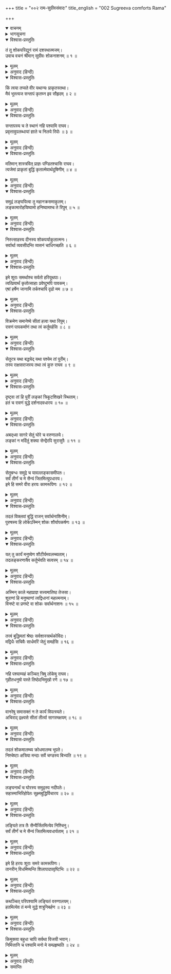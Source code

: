 +++
title = "००२ राम-सुग्रीवसंवादः"
title_english = "002 Sugreeva comforts Rama"

+++
<details open><summary>वाचनम्</summary>
<div caption="श्रीराम-हरिसीताराममूर्ति-घनपाठिभ्यां वचनम्" class="audioEmbed" src="https://archive.org/download/Ramayana-recitation-Sriram-harisItArAmamUrti-Ghanapaati-v2/Kanda_6/Kanda_6_YK-002-Sugreeva_comforts_Rama.mp3"></div>
</details>

<details><summary>भागसूचना</summary>

2. सुग्रीवका श्रीरामको उत्साह प्रदान करना
</details>

<details open><summary>विश्वास-प्रस्तुतिः</summary>

तं तु शोकपरिद्यूनं रामं दशरथात्मजम्।  
उवाच वचनं श्रीमान् सुग्रीवः शोकनाशनम् ॥ १ ॥
</details>

<details><summary>मूलम्</summary>

तं तु शोकपरिद्यूनं रामं दशरथात्मजम्।  
उवाच वचनं श्रीमान् सुग्रीवः शोकनाशनम् ॥ १ ॥
</details>

<details><summary>अनुवाद (हिन्दी)</summary>

इस प्रकार शोकसे संतप्त हुए दशरथनन्दन श्रीरामसे सुग्रीवने उनके शोकका निवारण करनेवाली बात कही— ॥ १ ॥
</details>

<details open><summary>विश्वास-प्रस्तुतिः</summary>

किं त्वया तप्यते वीर यथान्यः प्राकृतस्तथा।  
मैवं भूस्त्यज सन्तापं कृतघ्न इव सौहृदम् ॥ २ ॥
</details>

<details><summary>मूलम्</summary>

किं त्वया तप्यते वीर यथान्यः प्राकृतस्तथा।  
मैवं भूस्त्यज सन्तापं कृतघ्न इव सौहृदम् ॥ २ ॥
</details>

<details><summary>अनुवाद (हिन्दी)</summary>

‘वीरवर! आप दूसरे साधारण मनुष्योंकी भाँति क्यों संताप कर रहे हैं? आप इस तरह चिन्तित न हों। जैसे कृतघ्न पुरुष सौहार्दको त्याग देता है, उसी तरह आप भी इस संतापको छोड़ दें ॥ २ ॥
</details>

<details open><summary>विश्वास-प्रस्तुतिः</summary>

सन्तापस्य च ते स्थानं नहि पश्यामि राघव।  
प्रवृत्तावुपलब्धायां ज्ञाते च निलये रिपोः ॥ ३ ॥
</details>

<details><summary>मूलम्</summary>

सन्तापस्य च ते स्थानं नहि पश्यामि राघव।  
प्रवृत्तावुपलब्धायां ज्ञाते च निलये रिपोः ॥ ३ ॥
</details>

<details><summary>अनुवाद (हिन्दी)</summary>

‘रघुनन्दन! जब सीताका समाचार मिल गया और शत्रुके निवास-स्थानका पता लग गया, तब मुझे आपके इस दुःख और चिन्ताका कोई कारण नहीं दिखायी देता ॥ ३ ॥
</details>

<details open><summary>विश्वास-प्रस्तुतिः</summary>

मतिमान् शास्त्रवित् प्राज्ञः पण्डितश्चासि राघव।  
त्यजेमां प्राकृतां बुद्धिं कृतात्मेवार्थदूषिणीम् ॥ ४ ॥
</details>

<details><summary>मूलम्</summary>

मतिमान् शास्त्रवित् प्राज्ञः पण्डितश्चासि राघव।  
त्यजेमां प्राकृतां बुद्धिं कृतात्मेवार्थदूषिणीम् ॥ ४ ॥
</details>

<details><summary>अनुवाद (हिन्दी)</summary>

‘रघुकुलभूषण! आप बुद्धिमान्, शास्त्रोंके ज्ञाता विचारकुशल और पण्डित हैं, अतः कृतात्मा पुरुषकी भाँति इस अर्थदूषक प्राकृत बुद्धिका परित्याग कर दीजिये ॥ ४ ॥
</details>

<details open><summary>विश्वास-प्रस्तुतिः</summary>

समुद्रं लङ्घयित्वा तु महानक्रसमाकुलम्।  
लङ्कामारोहयिष्यामो हनिष्यामश्च ते रिपुम् ॥ ५ ॥
</details>

<details><summary>मूलम्</summary>

समुद्रं लङ्घयित्वा तु महानक्रसमाकुलम्।  
लङ्कामारोहयिष्यामो हनिष्यामश्च ते रिपुम् ॥ ५ ॥
</details>

<details><summary>अनुवाद (हिन्दी)</summary>

‘बड़े-बड़े नाकोंसे भरे हुए समुद्रको लाँघकर हमलोग लङ्कापर चढ़ाई करेंगे और आपके शत्रुको नष्ट कर डालेंगे ॥ ५ ॥
</details>

<details open><summary>विश्वास-प्रस्तुतिः</summary>

निरुत्साहस्य दीनस्य शोकपर्याकुलात्मनः।  
सर्वार्था व्यवसीदन्ति व्यसनं चाधिगच्छति ॥ ६ ॥
</details>

<details><summary>मूलम्</summary>

निरुत्साहस्य दीनस्य शोकपर्याकुलात्मनः।  
सर्वार्था व्यवसीदन्ति व्यसनं चाधिगच्छति ॥ ६ ॥
</details>

<details><summary>अनुवाद (हिन्दी)</summary>

‘जो पुरुष उत्साहशून्य, दीन और मन-ही-मन शोकसे व्याकुल रहता है, उसके सारे काम बिगड़ जाते हैं और वह बड़ी विपत्तिमें पड़ जाता है ॥ ६ ॥
</details>

<details open><summary>विश्वास-प्रस्तुतिः</summary>

इमे शूराः समर्थाश्च सर्वतो हरियूथपाः।  
त्वत्प्रियार्थं कृतोत्साहाः प्रवेष्टुमपि पावकम्।  
एषां हर्षेण जानामि तर्कश्चापि दृढो मम ॥ ७ ॥
</details>

<details><summary>मूलम्</summary>

इमे शूराः समर्थाश्च सर्वतो हरियूथपाः।  
त्वत्प्रियार्थं कृतोत्साहाः प्रवेष्टुमपि पावकम्।  
एषां हर्षेण जानामि तर्कश्चापि दृढो मम ॥ ७ ॥
</details>

<details><summary>अनुवाद (हिन्दी)</summary>

‘ये वानरयूथपति सब प्रकारसे समर्थ एवं शूरवीर हैं। आपका प्रिय करनेके लिये इनके मनमें बड़ा उत्साह है। ये आपके लिये जलती आगमें भी प्रवेश कर सकते हैं। समुद्रको लाँघने और रावणको मारनेका प्रसंग चलनेपर इनका मुँह प्रसन्नतासे खिल जाता है। इनके इस हर्ष और उत्साहसे ही मैं इस बातको जानता हूँ तथा इस विषयमें मेरा अपना तर्क (निश्चय) भी सुदृढ़ है ॥ ७ ॥
</details>

<details open><summary>विश्वास-प्रस्तुतिः</summary>

विक्रमेण समानेष्ये सीतां हत्वा यथा रिपुम्।  
रावणं पापकर्माणं तथा त्वं कर्तुमर्हसि ॥ ८ ॥
</details>

<details><summary>मूलम्</summary>

विक्रमेण समानेष्ये सीतां हत्वा यथा रिपुम्।  
रावणं पापकर्माणं तथा त्वं कर्तुमर्हसि ॥ ८ ॥
</details>

<details><summary>अनुवाद (हिन्दी)</summary>

‘आप ऐसा कीजिये, जिससे हमलोग पराक्रमपूर्वक अपने शत्रु पापाचारी रावणका वध करके सीताको यहाँ ले आवें ॥ ८ ॥
</details>

<details open><summary>विश्वास-प्रस्तुतिः</summary>

सेतुरत्र यथा बद्ध्येद् यथा पश्येम तां पुरीम्।  
तस्य राक्षसराजस्य तथा त्वं कुरु राघव ॥ ९ ॥
</details>

<details><summary>मूलम्</summary>

सेतुरत्र यथा बद्ध्येद् यथा पश्येम तां पुरीम्।  
तस्य राक्षसराजस्य तथा त्वं कुरु राघव ॥ ९ ॥
</details>

<details><summary>अनुवाद (हिन्दी)</summary>

‘रघुनन्दन! आप ऐसा कोई उपाय कीजिये, जिससे समुद्रपर सेतु बँध सके और हम उस राक्षसराजकी लङ्कापुरीको देख सकें ॥ ९ ॥
</details>

<details open><summary>विश्वास-प्रस्तुतिः</summary>

दृष्ट्वा तां हि पुरीं लङ्कां त्रिकूटशिखरे स्थिताम्।  
हतं च रावणं युद्धे दर्शनादवधारय ॥ १० ॥
</details>

<details><summary>मूलम्</summary>

दृष्ट्वा तां हि पुरीं लङ्कां त्रिकूटशिखरे स्थिताम्।  
हतं च रावणं युद्धे दर्शनादवधारय ॥ १० ॥
</details>

<details><summary>अनुवाद (हिन्दी)</summary>

‘त्रिकूटपर्वतके शिखरपर बसी हुई लङ्कापुरी एक बार दीख जाय तो आप यह निश्चित समझिये कि युद्धमें रावण दिखायी दिया और मारा गया ॥ १० ॥
</details>

<details open><summary>विश्वास-प्रस्तुतिः</summary>

अबद्‍ध्वा सागरे सेतुं घोरे च वरुणालये।  
लङ्कां न मर्दितुं शक्या सेन्द्रैरपि सुरासुरैः ॥ ११ ॥
</details>

<details><summary>मूलम्</summary>

अबद्‍ध्वा सागरे सेतुं घोरे च वरुणालये।  
लङ्कां न मर्दितुं शक्या सेन्द्रैरपि सुरासुरैः ॥ ११ ॥
</details>

<details><summary>अनुवाद (हिन्दी)</summary>

‘वरुणके निवासभूत घोर समुद्रपर पुल बाँधे बिना तो इन्द्रसहित सम्पूर्ण देवता और असुर भी लङ्काको पददलित नहीं कर सकते ॥ ११ ॥
</details>

<details open><summary>विश्वास-प्रस्तुतिः</summary>

सेतुबन्धः समुद्रे च यावल्लङ्कासमीपतः।  
सर्वं तीर्णं च मे सैन्यं जितमित्युपधारय।  
इमे हि समरे वीरा हरयः कामरूपिणः ॥ १२ ॥
</details>

<details><summary>मूलम्</summary>

सेतुबन्धः समुद्रे च यावल्लङ्कासमीपतः।  
सर्वं तीर्णं च मे सैन्यं जितमित्युपधारय।  
इमे हि समरे वीरा हरयः कामरूपिणः ॥ १२ ॥
</details>

<details><summary>अनुवाद (हिन्दी)</summary>

‘अतः जब लङ्काके निकटतक समुद्रपर पुल बँध जायगा, तब हमारी सारी सेना उस पार चली जायगी। फिर तो आप यही समझिये कि अपनी जीत हो गयी; क्योंकि इच्छानुसार रूप धारण करनेवाले ये वानर युद्धमें बड़ी वीरता दिखानेवाले हैं ॥ १२ ॥
</details>

<details open><summary>विश्वास-प्रस्तुतिः</summary>

तदलं विक्लवां बुद्धिं राजन् सर्वार्थनाशिनीम्।  
पुरुषस्य हि लोकेऽस्मिन् शोकः शौर्यापकर्षणः ॥ १३ ॥
</details>

<details><summary>मूलम्</summary>

तदलं विक्लवां बुद्धिं राजन् सर्वार्थनाशिनीम्।  
पुरुषस्य हि लोकेऽस्मिन् शोकः शौर्यापकर्षणः ॥ १३ ॥
</details>

<details><summary>अनुवाद (हिन्दी)</summary>

‘अतः राजन्! आप इस व्याकुल बुद्धिका आश्रय न लें—बुद्धिकी इस व्याकुलताको त्याग दें; क्योंकि यह समस्त कार्योंको बिगाड़ देनेवाली है और शोक इस जगत् में पुरुषके शौर्यको नष्ट कर देता है ॥ १३ ॥
</details>

<details open><summary>विश्वास-प्रस्तुतिः</summary>

यत् तु कार्यं मनुष्येण शौटीर्यमवलम्ब्यताम्।  
तदलङ्करणायैव कर्तुर्भवति सत्वरम् ॥ १४ ॥
</details>

<details><summary>मूलम्</summary>

यत् तु कार्यं मनुष्येण शौटीर्यमवलम्ब्यताम्।  
तदलङ्करणायैव कर्तुर्भवति सत्वरम् ॥ १४ ॥
</details>

<details><summary>अनुवाद (हिन्दी)</summary>

‘मनुष्यको जिसका आश्रय लेना चाहिये, उस शौर्यका ही वह अवलम्बन करे; क्योंकि वह कर्ताको शीघ्र ही अलंकृत कर देता है—उसके अभीष्ट फलकी सिद्धि करा देता है ॥ १४ ॥
</details>

<details open><summary>विश्वास-प्रस्तुतिः</summary>

अस्मिन् काले महाप्राज्ञ सत्त्वमातिष्ठ तेजसा।  
शूराणां हि मनुष्याणां त्वद्विधानां महात्मनाम्।  
विनष्टे वा प्रणष्टे वा शोकः सर्वार्थनाशनः ॥ १५ ॥
</details>

<details><summary>मूलम्</summary>

अस्मिन् काले महाप्राज्ञ सत्त्वमातिष्ठ तेजसा।  
शूराणां हि मनुष्याणां त्वद्विधानां महात्मनाम्।  
विनष्टे वा प्रणष्टे वा शोकः सर्वार्थनाशनः ॥ १५ ॥
</details>

<details><summary>अनुवाद (हिन्दी)</summary>

‘अतः महाप्राज्ञ श्रीराम! आप इस समय तेजके साथ ही धैर्यका आश्रय लें। कोई वस्तु खो गयी हो या नष्ट हो गयी हो, उसके लिये आप-जैसे शूरवीर महात्मा पुरुषोंको शोक नहीं करना चाहिये; क्योंकि शोक सब कामोंको बिगाड़ देता है ॥ १५ ॥
</details>

<details open><summary>विश्वास-प्रस्तुतिः</summary>

तत्त्वं बुद्धिमतां श्रेष्ठः सर्वशास्त्रार्थकोविदः।  
मद्विधैः सचिवैः सार्धमरिं जेतुं समर्हसि ॥ १६ ॥
</details>

<details><summary>मूलम्</summary>

तत्त्वं बुद्धिमतां श्रेष्ठः सर्वशास्त्रार्थकोविदः।  
मद्विधैः सचिवैः सार्धमरिं जेतुं समर्हसि ॥ १६ ॥
</details>

<details><summary>अनुवाद (हिन्दी)</summary>

‘आप बुद्धिमानोंमें श्रेष्ठ और सम्पूर्ण शास्त्रोंके मर्मज्ञ हैं। अतः हम-जैसे मन्त्रियों एवं सहायकोंके साथ रहकर अवश्य ही शत्रुपर विजय प्राप्त कर सकते हैं ॥ १६ ॥
</details>

<details open><summary>विश्वास-प्रस्तुतिः</summary>

नहि पश्याम्यहं कञ्चित् त्रिषु लोकेषु राघव।  
गृहीतधनुषो यस्ते तिष्ठेदभिमुखो रणे ॥ १७ ॥
</details>

<details><summary>मूलम्</summary>

नहि पश्याम्यहं कञ्चित् त्रिषु लोकेषु राघव।  
गृहीतधनुषो यस्ते तिष्ठेदभिमुखो रणे ॥ १७ ॥
</details>

<details><summary>अनुवाद (हिन्दी)</summary>

‘रघुनन्दन! मुझे तो तीनों लोकोंमें ऐसा कोई वीर नहीं दिखायी देता, जो रणभूमिमें धनुष लेकर खड़े हुए आपके सामने ठहर सके ॥ १७ ॥
</details>

<details open><summary>विश्वास-प्रस्तुतिः</summary>

वानरेषु समासक्तं न ते कार्यं विपत्स्यते।  
अचिराद् द्रक्ष्यसे सीतां तीर्त्वा सागरमक्षयम् ॥ १८ ॥
</details>

<details><summary>मूलम्</summary>

वानरेषु समासक्तं न ते कार्यं विपत्स्यते।  
अचिराद् द्रक्ष्यसे सीतां तीर्त्वा सागरमक्षयम् ॥ १८ ॥
</details>

<details><summary>अनुवाद (हिन्दी)</summary>

‘वानरोंपर जिसका भार रखा गया है, आपका वह कार्य बिगड़ने नहीं पायेगा। आप शीघ्र ही इस अक्षय समुद्रको पार करके सीताका दर्शन करेंगे ॥ १८ ॥
</details>

<details open><summary>विश्वास-प्रस्तुतिः</summary>

तदलं शोकमालम्ब्य क्रोधमालम्ब भूपते।  
निश्चेष्टाः क्षत्रिया मन्दाः सर्वे चण्डस्य बिभ्यति ॥ १९ ॥
</details>

<details><summary>मूलम्</summary>

तदलं शोकमालम्ब्य क्रोधमालम्ब भूपते।  
निश्चेष्टाः क्षत्रिया मन्दाः सर्वे चण्डस्य बिभ्यति ॥ १९ ॥
</details>

<details><summary>अनुवाद (हिन्दी)</summary>

‘पृथ्वीनाथ! अपने हृदयमें शोकको स्थान देना व्यर्थ है। इस समय तो आप शत्रुओंके प्रति क्रोध धारण कीजिये। जो क्षत्रिय मन्द (क्रोधशून्य) होते हैं, उनसे कोई चेष्टा नहीं बन पाती; परंतु जो शत्रुके प्रति आवश्यक रोषसे भरा होता है, उससे सब डरते हैं ॥ १९ ॥
</details>

<details open><summary>विश्वास-प्रस्तुतिः</summary>

लङ्घनार्थं च घोरस्य समुद्रस्य नदीपतेः।  
सहास्माभिरिहोपेतः सूक्ष्मबुद्धिर्विचारय ॥ २० ॥
</details>

<details><summary>मूलम्</summary>

लङ्घनार्थं च घोरस्य समुद्रस्य नदीपतेः।  
सहास्माभिरिहोपेतः सूक्ष्मबुद्धिर्विचारय ॥ २० ॥
</details>

<details><summary>अनुवाद (हिन्दी)</summary>

‘नदियोंके स्वामी घोर समुद्रको पार करनेके लिये क्या उपाय किया जाय, इस विषयमें आप हमारे साथ बैठकर विचार कीजिये; क्योंकि आपकी बुद्धि बड़ी सूक्ष्म है ॥ २० ॥
</details>

<details open><summary>विश्वास-प्रस्तुतिः</summary>

लङ्घिते तत्र तैः सैन्यैर्जितमित्येव निश्चिनु।  
सर्वं तीर्णं च मे सैन्यं जितमित्यवधार्यताम् ॥ २१ ॥
</details>

<details><summary>मूलम्</summary>

लङ्घिते तत्र तैः सैन्यैर्जितमित्येव निश्चिनु।  
सर्वं तीर्णं च मे सैन्यं जितमित्यवधार्यताम् ॥ २१ ॥
</details>

<details><summary>अनुवाद (हिन्दी)</summary>

‘यदि हमारे सैनिक समुद्रको लाँघ गये तो यही निश्चय रखिये कि अपनी जीत अवश्य होगी। सारी सेनाका समुद्रके उस पार पहुँच जाना ही अपनी विजय समझिये ॥ २१ ॥
</details>

<details open><summary>विश्वास-प्रस्तुतिः</summary>

इमे हि हरयः शूराः समरे कामरूपिणः।  
तानरीन् विधमिष्यन्ति शिलापादपवृष्टिभिः ॥ २२ ॥
</details>

<details><summary>मूलम्</summary>

इमे हि हरयः शूराः समरे कामरूपिणः।  
तानरीन् विधमिष्यन्ति शिलापादपवृष्टिभिः ॥ २२ ॥
</details>

<details><summary>अनुवाद (हिन्दी)</summary>

‘ये वानर संग्राममें बड़े शूरवीर हैं और इच्छानुसार रूप धारण कर सकते हैं। ये पत्थरों और पेड़ोंकी वर्षा करके ही उन शत्रुओंका संहार कर डालेंगे ॥ २२ ॥
</details>

<details open><summary>विश्वास-प्रस्तुतिः</summary>

कथञ्चित् परिपश्यामि लङ्घितं वरुणालयम्।  
हतमित्येव तं मन्ये युद्धे शत्रुनिबर्हण ॥ २३ ॥
</details>

<details><summary>मूलम्</summary>

कथञ्चित् परिपश्यामि लङ्घितं वरुणालयम्।  
हतमित्येव तं मन्ये युद्धे शत्रुनिबर्हण ॥ २३ ॥
</details>

<details><summary>अनुवाद (हिन्दी)</summary>

‘शत्रुसूदन श्रीराम! यदि किसी प्रकार मैं इस वानर-सेनाको समुद्रके उस पार पहुँची देख सकूँ तो मैं रावणको युद्धमें मरा हुआ ही समझता हूँ ॥ २३ ॥
</details>

<details open><summary>विश्वास-प्रस्तुतिः</summary>

किमुक्त्वा बहुधा चापि सर्वथा विजयी भवान्।  
निमित्तानि च पश्यामि मनो मे सम्प्रहृष्यति ॥ २४ ॥
</details>

<details><summary>मूलम्</summary>

किमुक्त्वा बहुधा चापि सर्वथा विजयी भवान्।  
निमित्तानि च पश्यामि मनो मे सम्प्रहृष्यति ॥ २४ ॥
</details>

<details><summary>अनुवाद (हिन्दी)</summary>

‘बहुत कहनेसे क्या लाभ! मेरा तो विश्वास है कि आप सर्वथा विजयी होंगे; क्योंकि मुझे ऐसे ही शकुन दिखायी देते हैं और मेरा हृदय भी हर्ष एवं उत्साहसे भरा है’ ॥ २४ ॥
</details>

<details><summary>समाप्तिः</summary>

इत्यार्षे श्रीमद्रामायणे वाल्मीकीये आदिकाव्ये युद्धकाण्डे द्वितीयः सर्गः ॥ २ ॥  
इस प्रकार श्रीवाल्मीकिनिर्मित आर्षरामायण आदिकाव्यके युद्धकाण्डमें दूसरा सर्ग पूरा हुआ ॥ २ ॥
</details>

